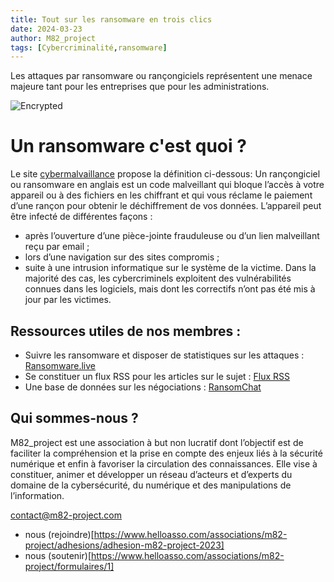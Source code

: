 ```yaml
---
title: Tout sur les ransomware en trois clics
date: 2024-03-23
author: M82_project
tags: [Cybercriminalité,ransomware]
---
```


Les attaques par ransomware ou rançongiciels représentent une menace majeure tant pour les entreprises que pour les administrations. 

![Encrypted](/images/Ransomware/encrypted.jpeg)

# Un ransomware c'est quoi ?
Le site [cybermalvaillance](https://www.cybermalveillance.gouv.fr/tous-nos-contenus/actualites/ransomware-rancongiciel-definition) propose la définition ci-dessous: 
Un rançongiciel ou ransomware en anglais est un code malveillant qui bloque l’accès à votre appareil ou à des fichiers en les chiffrant et qui vous réclame le paiement d’une rançon pour obtenir le déchiffrement de vos données. L’appareil peut être infecté de différentes façons : 
* après l’ouverture d’une pièce-jointe frauduleuse ou d’un lien malveillant reçu par email ;
* lors d’une navigation sur des sites compromis ;
* suite à une intrusion informatique sur le système de la victime. 
Dans la majorité des cas, les cybercriminels exploitent des vulnérabilités connues dans les logiciels, mais dont les correctifs n’ont pas été mis à jour par les victimes.

## Ressources utiles de nos membres :

* Suivre les ransomware et disposer de statistiques sur les attaques : [Ransomware.live](https://ransomware.live/#/)
* Se constituer un flux RSS pour les articles sur le sujet : [Flux RSS](https://github.com/Casualtek/Cyberwatch)
* Une base de données sur les négociations : [RansomChat](https://github.com/Casualtek/Ransomchats)

## Qui sommes-nous ?

M82_project est une association à but non lucratif dont l’objectif est de faciliter la compréhension et la prise en compte des enjeux liés à la sécurité numérique et enfin à favoriser la circulation des connaissances. Elle vise à constituer, animer et développer un réseau d’acteurs et d’experts du domaine de la cybersécurité, du numérique et des manipulations de l’information.

contact@m82-project.com

* nous (rejoindre)[https://www.helloasso.com/associations/m82-project/adhesions/adhesion-m82-project-2023]
* nous (soutenir)[https://www.helloasso.com/associations/m82-project/formulaires/1] 
